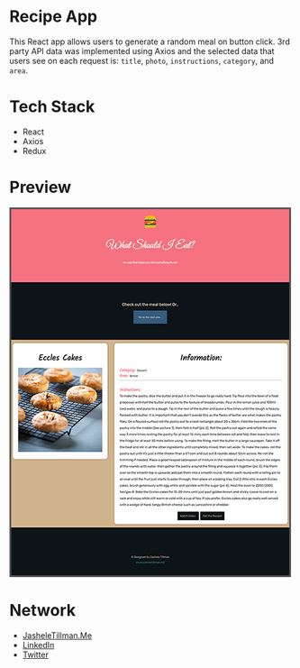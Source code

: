 # Recipe App
This React app allows users to generate a random meal on button click. 3rd party API data was implemented using Axios and the selected data that users see on each request is: `title`, `photo`, `instructions`, `category`, and `area`.


# Tech Stack
- React
- Axios
- Redux

# Preview
<img src="images/screenshot.png" alt="" />

# Network
- [JasheleTillman.Me](https://jasheletillman.me/ "Personal Site")
- [LinkedIn](https://www.linkedin.com/in/jashelet/ "LinkedIn")
- [Twitter](https://twitter.com/jasheloper "Twitter")


